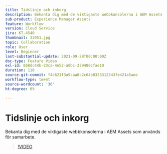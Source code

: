 ```yaml
---
title: Tidslinje och inkorg
description: Bekanta dig med de viktigaste webbkonsolerna i AEM Assets som används för samarbete.
sub-product: Experience Manager Assets
feature: Workflow
version: Cloud Service
jira: KT-4540
thumbnail: 32051.jpg
topic: Collaboration
role: User
level: Beginner
last-substantial-update: 2021-09-28T00:00:00Z
doc-type: Feature Video
exl-id: 868dc44b-23ca-4e52-a0bc-229480cfae10
duration: 110
source-git-commit: f4c621f3a9caa8c2c64b8323312343fe421a5aee
workflow-type: tm+mt
source-wordcount: '36'
ht-degree: 0%

---
```


# Tidslinje och inkorg

Bekanta dig med de viktigaste webbkonsolerna i AEM Assets som används för samarbete.

>[!VIDEO](https://video.tv.adobe.com/v/32051?quality=12&learn=on)
